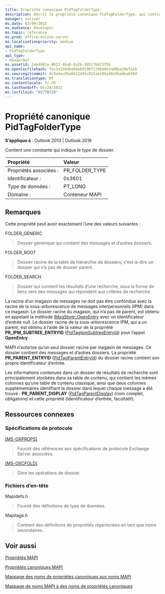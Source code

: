 ```yaml
---
title: Propriété canonique PidTagFolderType
description: Décrit la propriété canonique PidTagFolderType, qui contient une constante qui indique le type de dossier.
manager: soliver
ms.date: 03/09/2015
ms.audience: Developer
ms.topic: reference
ms.prod: office-online-server
ms.localizationpriority: medium
api_name:
- PidTagFolderType
api_type:
- HeaderDef
ms.assetid: 2ab4681e-0013-4ba0-ba26-50517bbf3f5b
ms.openlocfilehash: fec2a150dba94e6d1907229840e3a08ba10efa1b
ms.sourcegitcommit: 8c8e4ac05a6612dd5c815ab18ba40e56a6ba839d
ms.translationtype: MT
ms.contentlocale: fr-FR
ms.lasthandoff: 05/28/2022
ms.locfileid: "65770728"
---
```

# <a name="pidtagfoldertype-canonical-property"></a>Propriété canonique PidTagFolderType

  
  
**S’applique à** : Outlook 2013 | Outlook 2016 
  
Contient une constante qui indique le type de dossier. 
  
|Propriété|Valeur|
|:-----|:-----|
|Propriétés associées :  <br/> |PR_FOLDER_TYPE  <br/> |
|Identificateur :  <br/> |0x3601  <br/> |
|Type de données :  <br/> |PT_LONG  <br/> |
|Domaine :  <br/> |Conteneur MAPI  <br/> |
   
## <a name="remarks"></a>Remarques

Cette propriété peut avoir exactement l’une des valeurs suivantes :
  
FOLDER_GENERIC 
  
> Dossier générique qui contient des messages et d’autres dossiers.
    
FOLDER_ROOT 
  
> Dossier racine de la table de hiérarchie de dossiers, c’est-à-dire un dossier qui n’a pas de dossier parent.
    
FOLDER_SEARCH 
  
> Dossier qui contient les résultats d’une recherche, sous la forme de liens vers des messages qui répondent aux critères de recherche.
    
La racine d’un magasin de messages ne doit pas être confondue avec la racine de la sous-arborescence de messages interpersonnels (IPM) dans ce magasin. Le dossier racine du magasin, qui n’a pas de parent, est obtenu en appelant la méthode [IMsgStore::OpenEntry](imsgstore-openentry.md) avec un identificateur d’entrée null. Le dossier racine de la sous-arborescence IPM, qui a un parent, est obtenu à l’aide de la valeur de la propriété **PR_IPM_SUBTREE_ENTRYID** ([PidTagIpmSubtreeEntryId](pidtagipmsubtreeentryid-canonical-property.md)) pour l’appel **OpenEntry** . 
  
MAPI n’autorise qu’un seul dossier racine par magasin de messages. Ce dossier contient des messages et d’autres dossiers. La propriété **PR_PARENT_ENTRYID** ([PidTagParentEntryId](pidtagparententryid-canonical-property.md)) du dossier racine contient son propre identificateur d’entrée.
  
Les informations contenues dans un dossier de résultats de recherche sont principalement stockées dans sa table de contenu, qui contient les mêmes colonnes qu’une table de contenu classique, ainsi que deux colonnes supplémentaires identifiant le dossier dans lequel chaque message a été trouvé : **PR_PARENT_DISPLAY** ([PidTagParentDisplay](pidtagparentdisplay-canonical-property.md)) (nom complet, obligatoire) et cette propriété (identificateur d’entrée, facultatif).
  
## <a name="related-resources"></a>Ressources connexes

### <a name="protocol-specifications"></a>Spécifications de protocole

[[MS-OXPROPS]](https://msdn.microsoft.com/library/f6ab1613-aefe-447d-a49c-18217230b148%28Office.15%29.aspx)
  
> Fournit des références aux spécifications de protocole Exchange Server associées.
    
[[MS-OXCFOLD]](https://msdn.microsoft.com/library/c0f31b95-c07f-486c-98d9-535ed9705fbf%28Office.15%29.aspx)
  
> Gère les opérations de dossier.
    
### <a name="header-files"></a>Fichiers d’en-tête

Mapidefs.h
  
> Fournit des définitions de type de données.
    
Mapitags.h
  
> Contient des définitions de propriétés répertoriées en tant que noms secondaires.
    
## <a name="see-also"></a>Voir aussi



[Propriétés MAPI](mapi-properties.md)
  
[Propriétés canoniques MAPI](mapi-canonical-properties.md)
  
[Mappage des noms de propriétés canoniques aux noms MAPI](mapping-canonical-property-names-to-mapi-names.md)
  
[Mappage de noms MAPI à des noms de propriétés canoniques](mapping-mapi-names-to-canonical-property-names.md)

